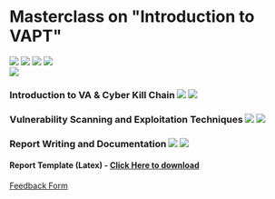 # Masterclass on "Introduction to VAPT"

![](https://img.shields.io/badge/Batch-21UCYS-lightgreen) ![](https://img.shields.io/badge/Batch-24PCYS-lightgreen) ![](https://img.shields.io/badge/Batch-23PCYS-lightgreen) ![](https://img.shields.io/badge/-VAPT-blue)<br/>
![](https://img.shields.io/badge/Students-75-gold)  <br/>

### Introduction to VA & Cyber Kill Chain ![](https://img.shields.io/badge/D1-Dec_4th-gold) ![](https://img.shields.io/badge/-OFFLINE-blue)
### Vulnerability Scanning and Exploitation Techniques ![](https://img.shields.io/badge/D2-Dec_5th-gold) ![](https://img.shields.io/badge/-OFFLINE-blue)
### Report Writing and Documentation ![](https://img.shields.io/badge/D3-TBD-gold) ![](https://img.shields.io/badge/-ONLINE-darkgreen)
#### Report Template (Latex) - [Click Here to download](Assests/VAPT_Report_Template.zip)


[Feedback Form](https://forms.office.com/r/xx8rQ8mxxX)
